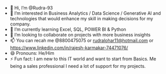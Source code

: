 - 👋 Hi, I’m @Rudra-93
- 👀 I’m interested in Business Analytics / Data Science / Generative AI and technologies that would enhance my skill in making decisions for my company.
- 🌱 I’m currently learning Excel, SQL, POWER BI & Python
- 💞️ I’m looking to collaborate on projects with more business insights 
- 📫 You can recah me @8800475075 or rudralohar11@hotmail.com or https://www.linkedin.com/in/rajesh-karmakar-74471076/
- 😄 Pronouns: He/Him
- ⚡ Fun fact: I am new to this IT world and want to start from Basics. Me being a sales professional I need a lot of support for my projects.
